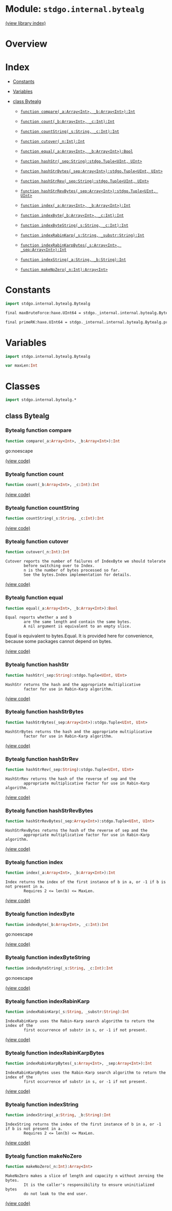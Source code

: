 # Module: `stdgo.internal.bytealg`

[(view library index)](../../stdgo.md)


# Overview


# Index


- [Constants](<#constants>)

- [Variables](<#variables>)

- [class Bytealg](<#class-bytealg>)

  - [`function compare(_a:Array<Int>, _b:Array<Int>):Int`](<#bytealg-function-compare>)

  - [`function count(_b:Array<Int>, _c:Int):Int`](<#bytealg-function-count>)

  - [`function countString(_s:String, _c:Int):Int`](<#bytealg-function-countstring>)

  - [`function cutover(_n:Int):Int`](<#bytealg-function-cutover>)

  - [`function equal(_a:Array<Int>, _b:Array<Int>):Bool`](<#bytealg-function-equal>)

  - [`function hashStr(_sep:String):stdgo.Tuple<UInt, UInt>`](<#bytealg-function-hashstr>)

  - [`function hashStrBytes(_sep:Array<Int>):stdgo.Tuple<UInt, UInt>`](<#bytealg-function-hashstrbytes>)

  - [`function hashStrRev(_sep:String):stdgo.Tuple<UInt, UInt>`](<#bytealg-function-hashstrrev>)

  - [`function hashStrRevBytes(_sep:Array<Int>):stdgo.Tuple<UInt, UInt>`](<#bytealg-function-hashstrrevbytes>)

  - [`function index(_a:Array<Int>, _b:Array<Int>):Int`](<#bytealg-function-index>)

  - [`function indexByte(_b:Array<Int>, _c:Int):Int`](<#bytealg-function-indexbyte>)

  - [`function indexByteString(_s:String, _c:Int):Int`](<#bytealg-function-indexbytestring>)

  - [`function indexRabinKarp(_s:String, _substr:String):Int`](<#bytealg-function-indexrabinkarp>)

  - [`function indexRabinKarpBytes(_s:Array<Int>, _sep:Array<Int>):Int`](<#bytealg-function-indexrabinkarpbytes>)

  - [`function indexString(_a:String, _b:String):Int`](<#bytealg-function-indexstring>)

  - [`function makeNoZero(_n:Int):Array<Int>`](<#bytealg-function-makenozero>)

# Constants


```haxe
import stdgo.internal.bytealg.Bytealg
```


```haxe
final maxBruteForce:haxe.UInt64 = stdgo._internal.internal.bytealg.Bytealg.maxBruteForce
```


```haxe
final primeRK:haxe.UInt64 = stdgo._internal.internal.bytealg.Bytealg.primeRK
```


# Variables


```haxe
import stdgo.internal.bytealg.Bytealg
```


```haxe
var maxLen:Int
```


# Classes


```haxe
import stdgo.internal.bytealg.*
```


## class Bytealg


### Bytealg function compare


```haxe
function compare(_a:Array<Int>, _b:Array<Int>):Int
```



go:noescape  

[\(view code\)](<./Bytealg.hx#L80>)


### Bytealg function count


```haxe
function count(_b:Array<Int>, _c:Int):Int
```


[\(view code\)](<./Bytealg.hx#L85>)


### Bytealg function countString


```haxe
function countString(_s:String, _c:Int):Int
```


[\(view code\)](<./Bytealg.hx#L89>)


### Bytealg function cutover


```haxe
function cutover(_n:Int):Int
```


```
Cutover reports the number of failures of IndexByte we should tolerate
        before switching over to Index.
        n is the number of bytes processed so far.
        See the bytes.Index implementation for details.
```
[\(view code\)](<./Bytealg.hx#L128>)


### Bytealg function equal


```haxe
function equal(_a:Array<Int>, _b:Array<Int>):Bool
```


```
Equal reports whether a and b
        are the same length and contain the same bytes.
        A nil argument is equivalent to an empty slice.
```

Equal is equivalent to bytes.Equal.
It is provided here for convenience,
because some packages cannot depend on bytes.  

[\(view code\)](<./Bytealg.hx#L101>)


### Bytealg function hashStr


```haxe
function hashStr(_sep:String):stdgo.Tuple<UInt, UInt>
```


```
HashStr returns the hash and the appropriate multiplicative
        factor for use in Rabin-Karp algorithm.
```
[\(view code\)](<./Bytealg.hx#L26>)


### Bytealg function hashStrBytes


```haxe
function hashStrBytes(_sep:Array<Int>):stdgo.Tuple<UInt, UInt>
```


```
HashStrBytes returns the hash and the appropriate multiplicative
        factor for use in Rabin-Karp algorithm.
```
[\(view code\)](<./Bytealg.hx#L15>)


### Bytealg function hashStrRev


```haxe
function hashStrRev(_sep:String):stdgo.Tuple<UInt, UInt>
```


```
HashStrRev returns the hash of the reverse of sep and the
        appropriate multiplicative factor for use in Rabin-Karp algorithm.
```
[\(view code\)](<./Bytealg.hx#L47>)


### Bytealg function hashStrRevBytes


```haxe
function hashStrRevBytes(_sep:Array<Int>):stdgo.Tuple<UInt, UInt>
```


```
HashStrRevBytes returns the hash of the reverse of sep and the
        appropriate multiplicative factor for use in Rabin-Karp algorithm.
```
[\(view code\)](<./Bytealg.hx#L36>)


### Bytealg function index


```haxe
function index(_a:Array<Int>, _b:Array<Int>):Int
```


```
Index returns the index of the first instance of b in a, or -1 if b is not present in a.
        Requires 2 <= len(b) <= MaxLen.
```
[\(view code\)](<./Bytealg.hx#L110>)


### Bytealg function indexByte


```haxe
function indexByte(_b:Array<Int>, _c:Int):Int
```



go:noescape  

[\(view code\)](<./Bytealg.hx#L134>)


### Bytealg function indexByteString


```haxe
function indexByteString(_s:String, _c:Int):Int
```



go:noescape  

[\(view code\)](<./Bytealg.hx#L141>)


### Bytealg function indexRabinKarp


```haxe
function indexRabinKarp(_s:String, _substr:String):Int
```


```
IndexRabinKarp uses the Rabin-Karp search algorithm to return the index of the
        first occurrence of substr in s, or -1 if not present.
```
[\(view code\)](<./Bytealg.hx#L66>)


### Bytealg function indexRabinKarpBytes


```haxe
function indexRabinKarpBytes(_s:Array<Int>, _sep:Array<Int>):Int
```


```
IndexRabinKarpBytes uses the Rabin-Karp search algorithm to return the index of the
        first occurrence of substr in s, or -1 if not present.
```
[\(view code\)](<./Bytealg.hx#L57>)


### Bytealg function indexString


```haxe
function indexString(_a:String, _b:String):Int
```


```
IndexString returns the index of the first instance of b in a, or -1 if b is not present in a.
        Requires 2 <= len(b) <= MaxLen.
```
[\(view code\)](<./Bytealg.hx#L119>)


### Bytealg function makeNoZero


```haxe
function makeNoZero(_n:Int):Array<Int>
```


```
MakeNoZero makes a slice of length and capacity n without zeroing the bytes.
        It is the caller's responsibility to ensure uninitialized bytes
        do not leak to the end user.
```
[\(view code\)](<./Bytealg.hx#L74>)


